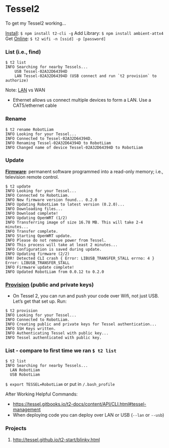 # Tessel2

To get my Tessel2 working...

[Install](http://tessel.github.io/t2-start/index.html): `$ npm install t2-cli -g`
Add Library: `$ npm install ambient-attx4`
Get [Online](http://tessel.github.io/t2-start/wifi.html): `$ t2 wifi -n [ssid] -p [password]`

### List (i.e., find)
```
$ t2 list
INFO Searching for nearby Tessels...
 	USB	Tessel-02A32D64394D	
 	LAN	Tessel-02A32D64394D	(USB connect and run `t2 provision` to authorize)
```
Note: [LAN](https://www.youtube.com/watch?v=LCj2HDOd_Mk) vs WAN
* Ethernet allows us connect multiple devices to form a LAN. Use a CAT5/ethernet cable

### Rename
```
$ t2 rename RobotLiam
INFO Looking for your Tessel...
INFO Connected to Tessel-02A32D64394D.
INFO Renaming Tessel-02A32D64394D to RobotLiam
INFO Changed name of device Tessel-02A32D64394D to RobotLiam
```

### Update
**[Firmware](https://en.wikipedia.org/wiki/Firmware)**: permanent software programmed into a read-only memory; i.e., television remote control.
```
$ t2 update
INFO Looking for your Tessel...
INFO Connected to RobotLiam.
INFO New firmware version found... 0.2.0
INFO Updating RobotLiam to latest version (0.2.0)...
INFO Downloading files...
INFO Download complete!
INFO Updating OpenWRT (1/2)
INFO Transferring image of size 16.78 MB. This will take 2-4 minutes...
INFO Transfer complete.
INFO Starting OpenWRT update.
INFO Please do not remove power from Tessel.
INFO This process will take at least 2 minutes...
INFO Configuration is saved during update.
INFO Updating firmware (2/2)
ERR! Detected CLI crash { Error: LIBUSB_TRANSFER_STALL errno: 4 } Error: LIBUSB_TRANSFER_STALL
INFO Firmware update complete!
INFO Updated RobotLiam from 0.0.12 to 0.2.0
```

### [Provision](https://www.google.com/search?q=provision+define) (public and private keys)
- On Tessel 2, you can run and push your code over Wifi, not just USB. Let’s get that set up. Run:
```
$ t2 provision
INFO Looking for your Tessel...
INFO Connected to RobotLiam.
INFO Creating public and private keys for Tessel authentication...
INFO SSH Keys written.
INFO Authenticating Tessel with public key...
INFO Tessel authenticated with public key.
```

### List - compare to first time we ran `$ t2 list`
```
$ t2 list
INFO Searching for nearby Tessels...
  LAN RobotLiam 
  USB RobotLiam
```
`$ export TESSEL=RobotLiam` or put in `/.bash_profile`

After Working Helpful Commands:
* https://tessel.gitbooks.io/t2-docs/content/API/CLI.html#tessel-management
* When deploying code you can deploy over LAN or USB (`--lan` or `--usb`)

### Projects

1. http://tessel.github.io/t2-start/blinky.html